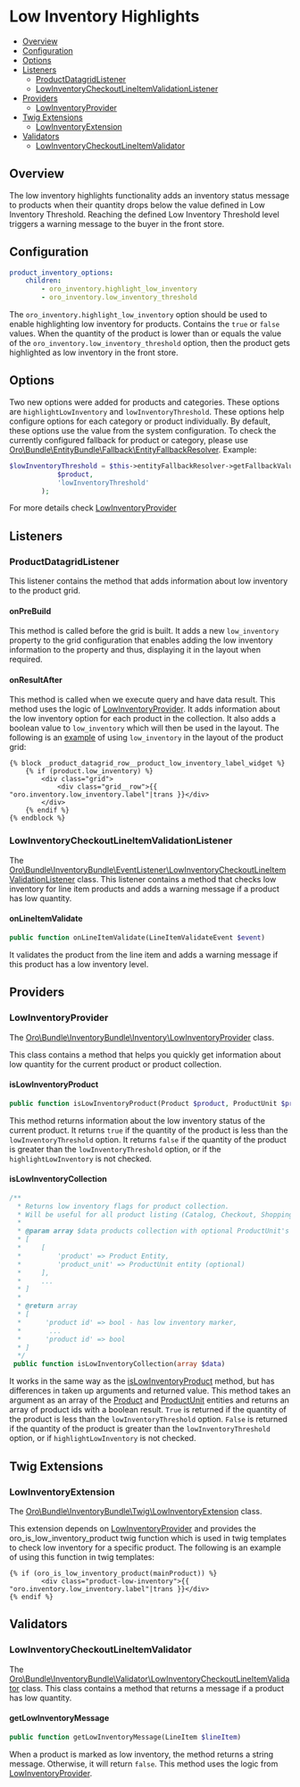 # Low Inventory Highlights

* [Overview](#overview)
* [Configuration](#configuration)
* [Options](#options)
* [Listeners](#listeners)
    * [ProductDatagridListener](#productdatagridlistener)
    * [LowInventoryCheckoutLineItemValidationListener](#lowinventorycheckoutlineitemvalidationlistener)
* [Providers](#providers)
    * [LowInventoryProvider](#lowinventoryprovider)
* [Twig Extensions](#twig-extensions)
    * [LowInventoryExtension](#lowinventoryextension)
* [Validators](#validators)
    * [LowInventoryCheckoutLineItemValidator](#lowinventorycheckoutlineitemvalidator)

## Overview

The low inventory highlights functionality adds an inventory status message to products when their quantity drops below the value defined in Low Inventory Threshold. Reaching the defined Low Inventory Threshold level triggers a warning message to the buyer in the front store.

## Configuration

```yml
product_inventory_options:
    children:
        - oro_inventory.highlight_low_inventory
        - oro_inventory.low_inventory_threshold
```

The `oro_inventory.highlight_low_inventory` option should be used to enable highlighting low inventory for products. Contains the `true` or `false` values.
When the quantity of the product is lower than or equals the value of the `oro_inventory.low_inventory_threshold` option, then the product gets highlighted as low inventory in the front store.

## Options

Two new options were added for products and categories. These options are `highlightLowInventory` and `lowInventoryThreshold`.
These options help configure options for each category or product individually. By default, these options use the value from the system configuration.
To check the currently configured fallback for product or category, please use [Oro\Bundle\EntityBundle\Fallback\EntityFallbackResolver](../../../../../../../platform/src/Oro/Bundle/EntityBundle/Fallback/EntityFallbackResolver.php).
Example:

```php
$lowInventoryThreshold = $this->entityFallbackResolver->getFallbackValue(
            $product,
            'lowInventoryThreshold'
        );
```
For more details check [LowInventoryProvider](#lowinventoryprovider)

## Listeners

### ProductDatagridListener

This listener contains the method that adds information about low inventory to the product grid.

#### onPreBuild

This method is called before the grid is built. It adds a new `low_inventory` property to the grid configuration that enables adding the low inventory information to the property and thus, displaying it in the layout when required.

#### onResultAfter

This method is called when we execute query and have data result. 
This method uses the logic of [LowInventoryProvider](#lowinventoryprovider). It adds information about the low inventory option for each product in the collection. It also adds a boolean value to `low_inventory` which will then be used in the layout.
The following is an [example](../views/layouts/default/imports/oro_product_grid/low_inventory.html.twig) of using `low_inventory` in the layout of the product grid:
```twig
{% block _product_datagrid_row__product_low_inventory_label_widget %}
    {% if (product.low_inventory) %}
        <div class="grid">
            <div class="grid__row">{{ "oro.inventory.low_inventory.label"|trans }}</div>
        </div>
    {% endif %}
{% endblock %}
```

### LowInventoryCheckoutLineItemValidationListener

The [Oro\Bundle\InventoryBundle\EventListener\LowInventoryCheckoutLineItemValidationListener](../../EventListener/LowInventoryCheckoutLineItemValidationListener.php) class.
This listener contains a method that checks low inventory for line item products and adds a warning message if a product has low quantity.

#### onLineItemValidate

```php
public function onLineItemValidate(LineItemValidateEvent $event)
```
It validates the product from the line item and adds a warning message if this product has a low inventory level.

## Providers

### LowInventoryProvider

The [Oro\Bundle\InventoryBundle\Inventory\LowInventoryProvider](../../Inventory/LowInventoryProvider.php) class.

This class contains a method that helps you quickly get information about low quantity for the current product or product collection.

#### isLowInventoryProduct

```php
public function isLowInventoryProduct(Product $product, ProductUnit $productUnit = null)
```
This method returns information about the low inventory status of the current product.  It returns `true` if the quantity of the product is less than the  `lowInventoryThreshold` option.  It returns `false` if the quantity of the product is greater than the `lowInventoryThreshold` option, or if the `highlightLowInventory` is not checked.

#### isLowInventoryCollection

```php
/**
  * Returns low inventory flags for product collection.
  * Will be useful for all product listing (Catalog, Checkout, Shopping list)
  *
  * @param array $data products collection with optional ProductUnit's
  * [
  *     [
  *         'product' => Product Entity,
  *         'product_unit' => ProductUnit entity (optional)
  *     ],
  *     ...
  * ]
  *
  * @return array
  * [
  *      'product id' => bool - has low inventory marker,
  *       ...
  *      'product id' => bool
  * ]
  */
 public function isLowInventoryCollection(array $data)
```

It works in the same way as the [isLowInventoryProduct](#islowinventoryproduct) method, but has differences in taken up arguments and returned value.
This method takes an argument as an array of the [Product](../../../ProductBundle/Entity/Product.php) and [ProductUnit](../../../ProductBundle/Entity/ProductUnit.php) entities and returns an array of product ids with  a boolean result.
`True`  is returned if the quantity of the product is less than the `lowInventoryThreshold` option.  `False` is returned if the quantity of the product is greater than the `lowInventoryThreshold` option, or if `highlightLowInventory` is not checked. 

## Twig Extensions

### LowInventoryExtension

The [Oro\Bundle\InventoryBundle\Twig\LowInventoryExtension](../../Twig/LowInventoryExtension.php) class.

This extension depends on [LowInventoryProvider](#lowinventoryprovider) and provides the oro_is_low_inventory_product twig function which is used in twig templates to check low inventory for a specific product.
The following is an example of using this function in twig templates:

```twig
{% if (oro_is_low_inventory_product(mainProduct)) %}
        <div class="product-low-inventory">{{ "oro.inventory.low_inventory.label"|trans }}</div>
{% endif %}
```

## Validators

### LowInventoryCheckoutLineItemValidator

The [Oro\Bundle\InventoryBundle\Validator\LowInventoryCheckoutLineItemValidator](../../Validator/LowInventoryCheckoutLineItemValidator.php) class.
This class contains a method that returns a message if a product has low quantity.

#### getLowInventoryMessage

```php
public function getLowInventoryMessage(LineItem $lineItem)
```
When a product is marked as low inventory, the method returns a string message. Otherwise, it will return `false`. 
This method uses the logic from [LowInventoryProvider](#lowinventoryprovider). 
